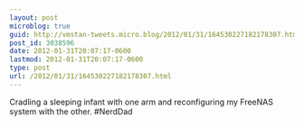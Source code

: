 ```yaml
---
layout: post
microblog: true
guid: http://vmstan-tweets.micro.blog/2012/01/31/164530227182178307.html
post_id: 3038596
date: 2012-01-31T20:07:17-0600
lastmod: 2012-01-31T20:07:17-0600
type: post
url: /2012/01/31/164530227182178307.html
---
```

Cradling a sleeping infant with one arm and reconfiguring my FreeNAS system with the other. #NerdDad
